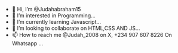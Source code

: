 - 👋 Hi, I’m @Judahabraham15
- 👀 I’m interested in Programming...
- 🌱 I’m currently learning Javascript...
- 💞️ I’m looking to collaborate on HTML,CSS AND JS...
- 📫 How to reach me @Judah_2008 on X, +234 907 607 8226 On Whatsapp ...

<!---
Judahabraham15/Judahabraham15 is a ✨ special ✨ repository because its `README.md` (this file) appears on your GitHub profile.
You can click the Preview link to take a look at your changes.
--->
